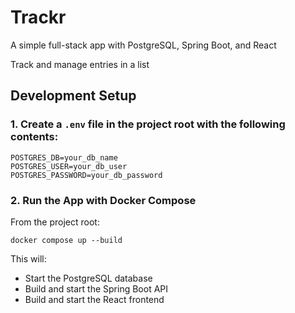 # Trackr

A simple full-stack app with PostgreSQL, Spring Boot, and React

Track and manage entries in a list

## Development Setup

### 1. Create a `.env` file in the project root with the following contents:

```env
POSTGRES_DB=your_db_name
POSTGRES_USER=your_db_user
POSTGRES_PASSWORD=your_db_password
```

### 2. Run the App with Docker Compose

From the project root:

```
docker compose up --build
```

This will:

- Start the PostgreSQL database
- Build and start the Spring Boot API
- Build and start the React frontend
